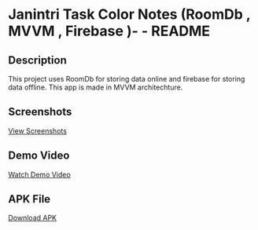 # Janintri Task Color Notes (RoomDb , MVVM , Firebase )- - README

## Description
This project uses RoomDb for storing data online and firebase for storing data offline.
This app is made in MVVM architechture.

## Screenshots
[View Screenshots](https://drive.google.com/drive/folders/193OmU169OdkotkutM8A68vayQ5t1EAZ5?usp=sharing)

## Demo Video
[Watch Demo Video](https://drive.google.com/drive/folders/193OmU169OdkotkutM8A68vayQ5t1EAZ5?usp=sharing)

## APK File
[Download APK](https://drive.google.com/file/d/1pKmcZznmhIbcH0XcrMa1A3qX__4hStDy/view?usp=sharing)



